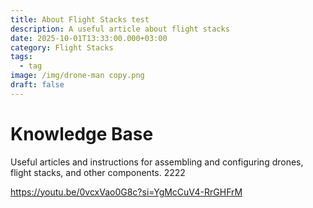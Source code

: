 ```yaml
---
title: About Flight Stacks test
description: A useful article about flight stacks
date: 2025-10-01T13:33:00.000+03:00
category: Flight Stacks
tags:
  - tag
image: /img/drone-man copy.png
draft: false
---
```

# Knowledge Base

Useful articles and instructions for assembling and configuring drones, flight stacks, and other components. 2222



<https://youtu.be/0vcxVao0G8c?si=YgMcCuV4-RrGHFrM>
